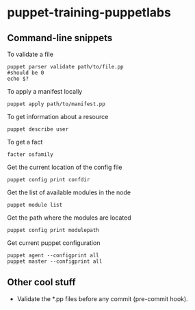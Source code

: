 puppet-training-puppetlabs
==========================


Command-line snippets
---------------------

To validate a file

    puppet parser validate path/to/file.pp
    #should be 0
    echo $?

To apply a manifest locally

    puppet apply path/to/manifest.pp
    
To get information about a resource

    puppet describe user
    
To get a fact

    facter osfamily


Get the current location of the config file

    puppet config print confdir
    
Get the list of available modules in the node

    puppet module list
    
Get the path where the modules are located

    puppet config print modulepath
    
Get current puppet configuration

    puppet agent --configprint all
    puppet master --configprint all

Other cool stuff
---------------------
* Validate the *.pp files before any commit (pre-commit hook).
